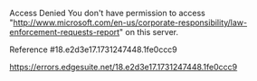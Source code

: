 Access Denied
You don't have permission to access "http://www.microsoft.com/en-us/corporate-responsibility/law-enforcement-requests-report" on this server.

Reference #18.e2d3e17.1731247448.1fe0ccc9

https://errors.edgesuite.net/18.e2d3e17.1731247448.1fe0ccc9